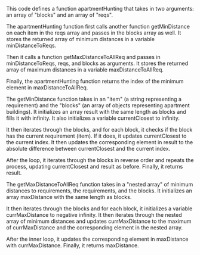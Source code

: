 This code defines a function apartmentHunting that takes in two arguments: an array of "blocks" and an array of "reqs".

The apartmentHunting function first calls another function getMinDistance on each item in the reqs array and passes in the blocks array as well. It stores the returned array of minimum distances in a variable minDistanceToReqs.

Then it calls a function getMaxDistanceToAllReq and passes in minDistanceToReqs, reqs, and blocks as arguments. It stores the returned array of maximum distances in a variable maxDistanceToAllReq.

Finally, the apartmentHunting function returns the index of the minimum element in maxDistanceToAllReq.

The getMinDistance function takes in an "item" (a string representing a requirement) and the "blocks" (an array of objects representing apartment buildings). It initializes an array result with the same length as blocks and fills it with infinity. It also initializes a variable currentClosest to infinity.

It then iterates through the blocks, and for each block, it checks if the block has the current requirement (item). If it does, it updates currentClosest to the current index. It then updates the corresponding element in result to the absolute difference between currentClosest and the current index.

After the loop, it iterates through the blocks in reverse order and repeats the process, updating currentClosest and result as before. Finally, it returns result.

The getMaxDistanceToAllReq function takes in a "nested array" of minimum distances to requirements, the requirements, and the blocks. It initializes an array maxDistance with the same length as blocks.

It then iterates through the blocks and for each block, it initializes a variable currMaxDistance to negative infinity. It then iterates through the nested array of minimum distances and updates currMaxDistance to the maximum of currMaxDistance and the corresponding element in the nested array.

After the inner loop, it updates the corresponding element in maxDistance with currMaxDistance. Finally, it returns maxDistance.




